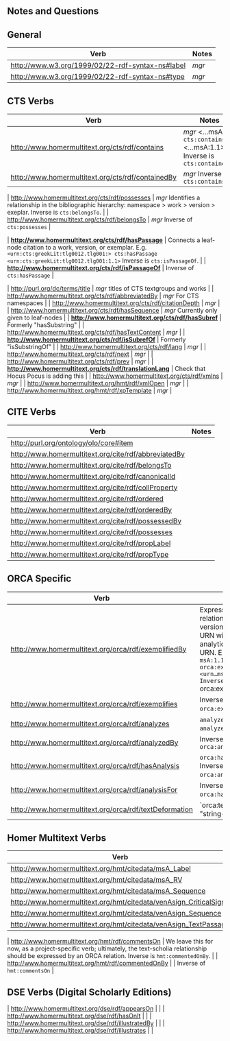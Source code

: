 ## Notes and Questions


## General

| Verb | Notes|
|------|------|
| http://www.w3.org/1999/02/22-rdf-syntax-ns#label | *mgr*|
| http://www.w3.org/1999/02/22-rdf-syntax-ns#type | *mgr*| 

## CTS Verbs

| Verb | Notes|
|------|------|
| http://www.homermultitext.org/cts/rdf/contains | *mgr* <…msA:1> `cts:contains` <…msA:1.1>. Inverse is `cts:containedBy`  |
| http://www.homermultitext.org/cts/rdf/containedBy | *mgr* Inverse of `cts:contains` |

| http://www.homermultitext.org/cts/rdf/possesses | *mgr* Identifies a relationship in the bibliographic hierarchy: namespace > work > version > exeplar. Inverse is `cts:belongsTo`. |
| http://www.homermultitext.org/cts/rdf/belongsTo | *mgr* Inverse of `cts:possesses` |

| **http://www.homermultitext.org/cts/rdf/hasPassage** | Connects a leaf-node citation to a work, version, or exemplar. E.g. `<urn:cts:greekLit:tlg0012.tlg001:> cts:hasPassage <urn:cts:greekLit:tlg0012.tlg001:1.1>` Inverse is `cts:isPassageOf`. |
| **http://www.homermultitext.org/cts/rdf/isPassageOf** | Inverse of `cts:hasPassage` |

| http://purl.org/dc/terms/title | *mgr* titles of CTS textgroups and works |
| http://www.homermultitext.org/cts/rdf/abbreviatedBy | *mgr* For CTS namespaces |
| http://www.homermultitext.org/cts/rdf/citationDepth | *mgr* |
| http://www.homermultitext.org/cts/rdf/hasSequence | *mgr* Currently only given to leaf-nodes |
| **http://www.homermultitext.org/cts/rdf/hasSubref** | Formerly "hasSubstring"  |
| http://www.homermultitext.org/cts/rdf/hasTextContent | *mgr*  |
| **http://www.homermultitext.org/cts/rdf/isSubrefOf** | Formerly "isSubstringOf"  |
| http://www.homermultitext.org/cts/rdf/lang | *mgr* |
| http://www.homermultitext.org/cts/rdf/next | *mgr* |
| http://www.homermultitext.org/cts/rdf/prev | *mgr* |
| **http://www.homermultitext.org/cts/rdf/translationLang** | Check that Hocus Pocus is adding this  |
| http://www.homermultitext.org/cts/rdf/xmlns | *mgr* |
| http://www.homermultitext.org/hmt/rdf/xmlOpen | *mgr* |
| http://www.homermultitext.org/hmt/rdf/xpTemplate | *mgr* |


## CITE Verbs

| Verb | Notes|
|------|------|
| http://purl.org/ontology/olo/core#item |  |
| http://www.homermultitext.org/cite/rdf/abbreviatedBy |  |
| http://www.homermultitext.org/cite/rdf/belongsTo |  |
| http://www.homermultitext.org/cite/rdf/canonicalId |  |
| http://www.homermultitext.org/cite/rdf/collProperty |  |
| http://www.homermultitext.org/cite/rdf/ordered |  |
| http://www.homermultitext.org/cite/rdf/orderedBy |  |
| http://www.homermultitext.org/cite/rdf/possessedBy |  |
| http://www.homermultitext.org/cite/rdf/possesses |  |
| http://www.homermultitext.org/cite/rdf/propLabel |  |
| http://www.homermultitext.org/cite/rdf/propType |  |

## ORCA Specific

| Verb | Notes|
|------|------|
| http://www.homermultitext.org/orca/rdf/exemplifiedBy | Expresses the relationship of a version-level CTS URN with an analytical exemplar URN. E.g. `<urn…msA:1.1@μῆνιν[1]> orca:exemplifiedBy <urn…msA.wt:1.1.1>. Inverse is `orca:exemplifies`.  |
| http://www.homermultitext.org/orca/rdf/exemplifies | Inverse of `orca:exemplifiedBy`. |
| http://www.homermultitext.org/orca/rdf/analyzes | <ORCA-Relation-URN> `analyzes` <CTS-URN>. Inverse is `analyzedBy`.    |
| http://www.homermultitext.org/orca/rdf/analyzedBy | Inverse of `orca:analyzes`  |
| http://www.homermultitext.org/orca/rdf/hasAnalysis | <ORCA-Relation-URN> `orca:hasAnalysis` <CITE-Object-URN>. Inverse is `orca:analysisFor`.  |
| http://www.homermultitext.org/orca/rdf/analysisFor | Inverse of `orca:hasAnalysis`. |
| http://www.homermultitext.org/orca/rdf/textDeformation | <ORCA-Relation-URN> `orca:textDeformation "string-value".  |


## Homer Multitext Verbs

| Verb | Notes|
|------|------|
| http://www.homermultitext.org/hmt/citedata/msA_Label |  |
| http://www.homermultitext.org/hmt/citedata/msA_RV |  |
| http://www.homermultitext.org/hmt/citedata/msA_Sequence |  |
| http://www.homermultitext.org/hmt/citedata/venAsign_CriticalSign |  |
| http://www.homermultitext.org/hmt/citedata/venAsign_Sequence |  |
| http://www.homermultitext.org/hmt/citedata/venAsign_TextPassage |  |

| http://www.homermultitext.org/hmt/rdf/commentsOn |  We leave this for now, as a project-specific verb; ultimately, the text-scholia relationship should be expressed by an ORCA relation. Inverse is `hmt:commentedOnBy`. |
| http://www.homermultitext.org/hmt/rdf/commentedOnBy | | Inverse of `hmt:commentsOn` |

## DSE Verbs (Digital Scholarly Editions)

| http://www.homermultitext.org/dse/rdf/appearsOn |  |
| http://www.homermultitext.org/dse/rdf/hasOnIt |  |
| http://www.homermultitext.org/dse/rdf/illustratedBy |  |
| http://www.homermultitext.org/dse/rdf/illustrates |  |

